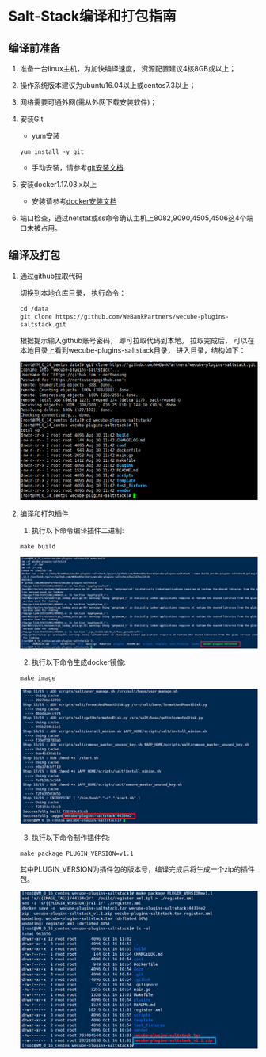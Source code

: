 # Salt-Stack编译和打包指南

## 编译前准备
1. 准备一台linux主机，为加快编译速度， 资源配置建议4核8GB或以上；
2. 操作系统版本建议为ubuntu16.04以上或centos7.3以上；
3. 网络需要可通外网(需从外网下载安装软件)；
4. 安装Git
	- yum安装 
	```
 	yum install -y git
 	```
	- 手动安装，请参考[git安装文档](https://github.com/WeBankPartners/we-cmdb/blob/master/cmdb-wiki/docs/install/git_install_guide.md)

5. 安装docker1.17.03.x以上
	- 安装请参考[docker安装文档](https://github.com/WeBankPartners/we-cmdb/blob/master/cmdb-wiki/docs/install/docker_install_guide.md)

6. 端口检查，通过netstat或ss命令确认主机上8082,9090,4505,4506这4个端口未被占用。

## 编译及打包
1. 通过github拉取代码
	
	切换到本地仓库目录， 执行命令：
	
	```
	cd /data
	git clone https://github.com/WeBankPartners/wecube-plugins-saltstack.git
	```

	根据提示输入github账号密码， 即可拉取代码到本地。
	拉取完成后， 可以在本地目录上看到wecube-plugins-saltstack目录， 进入目录，结构如下：
	
	![saltstack_dir](images/saltstack_dir.png)

2. 编译和打包插件
    1. 执行以下命令编译插件二进制:
	```
	make build
	```
	![saltstack_build](images/saltstack_build.png)


	2. 执行以下命令生成docker镜像:
	```
	make image
	```
    ![saltstack_image](images/saltstack_image.png)

	3. 执行以下命令制作插件包:
	
	```
	make package PLUGIN_VERSION=v1.1
	```

	其中PLUGIN_VERSION为插件包的版本号，编译完成后将生成一个zip的插件包。

	![saltstack_zip](images/saltstack_zip.png)
